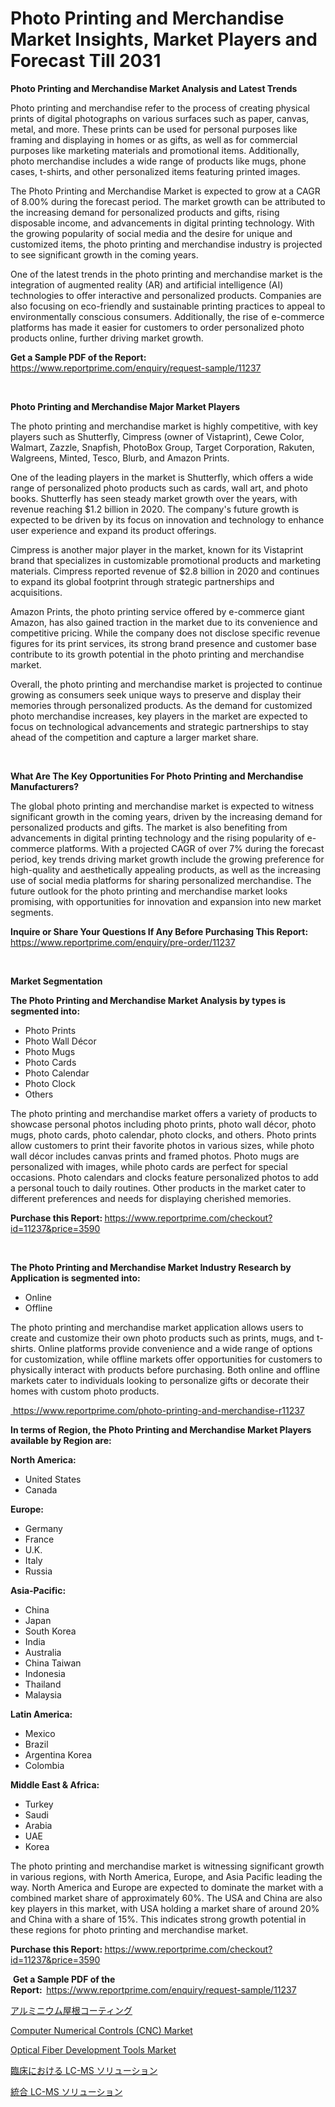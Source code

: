 <p><h1>Photo Printing and Merchandise Market Insights, Market Players and Forecast Till 2031</h1></p><p><strong>Photo Printing and Merchandise Market Analysis and Latest Trends</strong></p>
<p><p>Photo printing and merchandise refer to the process of creating physical prints of digital photographs on various surfaces such as paper, canvas, metal, and more. These prints can be used for personal purposes like framing and displaying in homes or as gifts, as well as for commercial purposes like marketing materials and promotional items. Additionally, photo merchandise includes a wide range of products like mugs, phone cases, t-shirts, and other personalized items featuring printed images.</p><p>The Photo Printing and Merchandise Market is expected to grow at a CAGR of 8.00% during the forecast period. The market growth can be attributed to the increasing demand for personalized products and gifts, rising disposable income, and advancements in digital printing technology. With the growing popularity of social media and the desire for unique and customized items, the photo printing and merchandise industry is projected to see significant growth in the coming years.</p><p>One of the latest trends in the photo printing and merchandise market is the integration of augmented reality (AR) and artificial intelligence (AI) technologies to offer interactive and personalized products. Companies are also focusing on eco-friendly and sustainable printing practices to appeal to environmentally conscious consumers. Additionally, the rise of e-commerce platforms has made it easier for customers to order personalized photo products online, further driving market growth.</p></p>
<p><strong>Get a Sample PDF of the Report:&nbsp;</strong> <a href="https://www.reportprime.com/enquiry/request-sample/11237">https://www.reportprime.com/enquiry/request-sample/11237</a></p>
<p>&nbsp;</p>
<p><strong>Photo Printing and Merchandise Major Market Players</strong></p>
<p><p>The photo printing and merchandise market is highly competitive, with key players such as Shutterfly, Cimpress (owner of Vistaprint), Cewe Color, Walmart, Zazzle, Snapfish, PhotoBox Group, Target Corporation, Rakuten, Walgreens, Minted, Tesco, Blurb, and Amazon Prints.</p><p>One of the leading players in the market is Shutterfly, which offers a wide range of personalized photo products such as cards, wall art, and photo books. Shutterfly has seen steady market growth over the years, with revenue reaching $1.2 billion in 2020. The company's future growth is expected to be driven by its focus on innovation and technology to enhance user experience and expand its product offerings.</p><p>Cimpress is another major player in the market, known for its Vistaprint brand that specializes in customizable promotional products and marketing materials. Cimpress reported revenue of $2.8 billion in 2020 and continues to expand its global footprint through strategic partnerships and acquisitions.</p><p>Amazon Prints, the photo printing service offered by e-commerce giant Amazon, has also gained traction in the market due to its convenience and competitive pricing. While the company does not disclose specific revenue figures for its print services, its strong brand presence and customer base contribute to its growth potential in the photo printing and merchandise market.</p><p>Overall, the photo printing and merchandise market is projected to continue growing as consumers seek unique ways to preserve and display their memories through personalized products. As the demand for customized photo merchandise increases, key players in the market are expected to focus on technological advancements and strategic partnerships to stay ahead of the competition and capture a larger market share.</p></p>
<p>&nbsp;</p>
<p><strong>What Are The Key Opportunities For Photo Printing and Merchandise Manufacturers?</strong></p>
<p><p>The global photo printing and merchandise market is expected to witness significant growth in the coming years, driven by the increasing demand for personalized products and gifts. The market is also benefiting from advancements in digital printing technology and the rising popularity of e-commerce platforms. With a projected CAGR of over 7% during the forecast period, key trends driving market growth include the growing preference for high-quality and aesthetically appealing products, as well as the increasing use of social media platforms for sharing personalized merchandise. The future outlook for the photo printing and merchandise market looks promising, with opportunities for innovation and expansion into new market segments.</p></p>
<p><strong>Inquire or Share Your Questions If Any Before Purchasing This Report:</strong> <a href="https://www.reportprime.com/enquiry/pre-order/11237">https://www.reportprime.com/enquiry/pre-order/11237</a></p>
<p>&nbsp;</p>
<p><strong>Market Segmentation</strong></p>
<p><strong>The Photo Printing and Merchandise Market Analysis by types is segmented into:</strong></p>
<p><ul><li>Photo Prints</li><li>Photo Wall Décor</li><li>Photo Mugs</li><li>Photo Cards</li><li>Photo Calendar</li><li>Photo Clock</li><li>Others</li></ul></p>
<p><p>The photo printing and merchandise market offers a variety of products to showcase personal photos including photo prints, photo wall décor, photo mugs, photo cards, photo calendar, photo clocks, and others. Photo prints allow customers to print their favorite photos in various sizes, while photo wall décor includes canvas prints and framed photos. Photo mugs are personalized with images, while photo cards are perfect for special occasions. Photo calendars and clocks feature personalized photos to add a personal touch to daily routines. Other products in the market cater to different preferences and needs for displaying cherished memories.</p></p>
<p><strong>Purchase this Report:&nbsp;</strong><a href="https://www.reportprime.com/checkout?id=11237&price=3590">https://www.reportprime.com/checkout?id=11237&price=3590</a></p>
<p>&nbsp;</p>
<p><strong>The Photo Printing and Merchandise Market Industry Research by Application is segmented into:</strong></p>
<p><ul><li>Online</li><li>Offline</li></ul></p>
<p><p>The photo printing and merchandise market application allows users to create and customize their own photo products such as prints, mugs, and t-shirts. Online platforms provide convenience and a wide range of options for customization, while offline markets offer opportunities for customers to physically interact with products before purchasing. Both online and offline markets cater to individuals looking to personalize gifts or decorate their homes with custom photo products.</p></p>
<p><a href="https://www.reportprime.com/photo-printing-and-merchandise-r11237">&nbsp;https://www.reportprime.com/photo-printing-and-merchandise-r11237</a></p>
<p><strong>In terms of Region, the Photo Printing and Merchandise Market Players available by Region are:</strong></p>
<p>
    <p> <strong> North America: </strong>
        <ul>
            <li>United States</li>
            <li>Canada</li>
        </ul>
        </p> 
    <p> <strong> Europe: </strong>
        <ul>
            <li>Germany</li>
            <li>France</li>
            <li>U.K.</li>
            <li>Italy</li>
            <li>Russia</li>
        </ul>
        </p> 
    <p> <strong> Asia-Pacific: </strong>
        <ul>
            <li>China</li>
            <li>Japan</li>
            <li>South Korea</li>
            <li>India</li>
            <li>Australia</li>
            <li>China Taiwan</li>
            <li>Indonesia</li>
            <li>Thailand</li>
            <li>Malaysia</li>
        </ul>
        </p> 
    <p> <strong> Latin America: </strong>
        <ul>
            <li>Mexico</li>
            <li>Brazil</li>
            <li>Argentina Korea</li>
            <li>Colombia</li>
        </ul>
        </p> 
    <p> <strong> Middle East & Africa: </strong>
        <ul>
            <li>Turkey</li>
            <li>Saudi</li>
            <li>Arabia</li>
            <li>UAE</li>
            <li>Korea</li>
        </ul>
    </p>
    </p>
<p><p>The photo printing and merchandise market is witnessing significant growth in various regions, with North America, Europe, and Asia Pacific leading the way. North America and Europe are expected to dominate the market with a combined market share of approximately 60%. The USA and China are also key players in this market, with USA holding a market share of around 20% and China with a share of 15%. This indicates strong growth potential in these regions for photo printing and merchandise market.</p></p>
<p><strong>Purchase this Report: </strong><a href="https://www.reportprime.com/checkout?id=11237&price=3590">https://www.reportprime.com/checkout?id=11237&price=3590</a></p>
<p>&nbsp;<strong>Get a Sample PDF of the Report:&nbsp;&nbsp;</strong><a href="https://www.reportprime.com/enquiry/request-sample/11237">https://www.reportprime.com/enquiry/request-sample/11237</a></p>
<p><strong></strong></p>
<p><p><a href="https://medium.com/@rexkhler2023/%E3%82%A2%E3%83%AB%E3%83%9F%E3%83%8B%E3%82%A6%E3%83%A0%E5%B1%8B%E6%A0%B9%E3%82%B3%E3%83%BC%E3%83%86%E3%82%A3%E3%83%B3%E3%82%B0%E5%B8%82%E5%A0%B4%E3%83%AC%E3%83%9D%E3%83%BC%E3%83%88%E3%81%AF-%E3%81%93%E3%81%AE%E5%B8%82%E5%A0%B4%E3%81%AE%E6%9C%80%E6%96%B0%E3%81%AE%E3%83%88%E3%83%AC%E3%83%B3%E3%83%89%E3%81%A8%E6%88%90%E9%95%B7%E6%A9%9F%E4%BC%9A%E3%82%92%E6%98%8E%E3%82%89%E3%81%8B%E3%81%AB%E3%81%97%E3%81%A6%E3%81%84%E3%81%BE%E3%81%99-de85402a86a3">アルミニウム屋根コーティング</a></p><p><a href="https://www.linkedin.com/pulse/analyzing-computer-numerical-controls-cnc-market-global-industry-piuwc">Computer Numerical Controls (CNC) Market</a></p><p><a href="https://www.linkedin.com/pulse/optical-fiber-development-tools-market-analysis-sze-forecasted-0jbwc">Optical Fiber Development Tools Market</a></p><p><a href="https://github.com/vlcostes/Market-Research-Report-List-1/blob/main/351844582433.md">臨床における LC-MS ソリューション</a></p><p><a href="https://github.com/gfggqjbfys368009/Market-Research-Report-List-2/blob/main/274388582432.md">統合 LC-MS ソリューション</a></p></p>